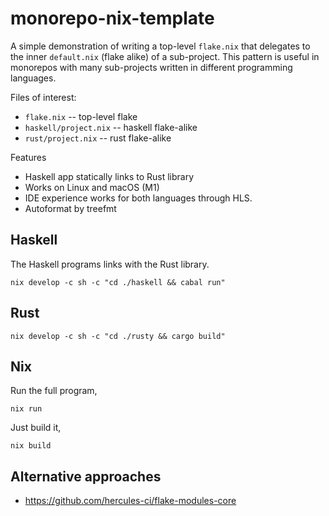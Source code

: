 # monorepo-nix-template

A simple demonstration of writing a top-level `flake.nix` that delegates to the inner `default.nix` (flake alike) of a sub-project. This pattern is useful in monorepos with many sub-projects written in different programming languages.

Files of interest:

- `flake.nix` -- top-level flake
- `haskell/project.nix` -- haskell flake-alike
- `rust/project.nix` -- rust flake-alike

Features

- Haskell app statically links to Rust library
- Works on Linux and macOS (M1)
- IDE experience works for both languages through HLS.
- Autoformat by treefmt

## Haskell

The Haskell programs links with the Rust library.

```
nix develop -c sh -c "cd ./haskell && cabal run"
```

## Rust

```
nix develop -c sh -c "cd ./rusty && cargo build"
```

## Nix

Run the full program,

```
nix run
```

Just build it,

```
nix build
```

## Alternative approaches

- https://github.com/hercules-ci/flake-modules-core 

